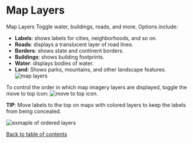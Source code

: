 # Map Layers

Map Layers
Toggle water, buildings, roads, and more. Options include: 
- __Labels__: shows labels for cities, neighborhoods, and so on. 
- __Roads__: displays a translucent layer of road lines.
- __Borders__: shows state and continent borders.
- __Buildings__: shows building footprints.
- __Water__: displays bodies of water.
- __Land__: Shows parks, mountains, and other landscape features.
![map layers](https://d1a3f4spazzrp4.cloudfront.net/kepler.gl/documentation/image18.png "map layers")

To control the order in which map imagery layers are displayed, toggle the move to top icon: ![move to top icon](https://d1a3f4spazzrp4.cloudfront.net/kepler.gl/documentation/image27.png "move to top icon").

__TIP__: Move labels to the top on maps with colored layers to keep the labels from being concealed.

![exmaple of ordered layers](https://d1a3f4spazzrp4.cloudfront.net/kepler.gl/documentation/image40.png "exmaple of ordered layers")

[Back to table of contents](docs/a-introduction.md)
